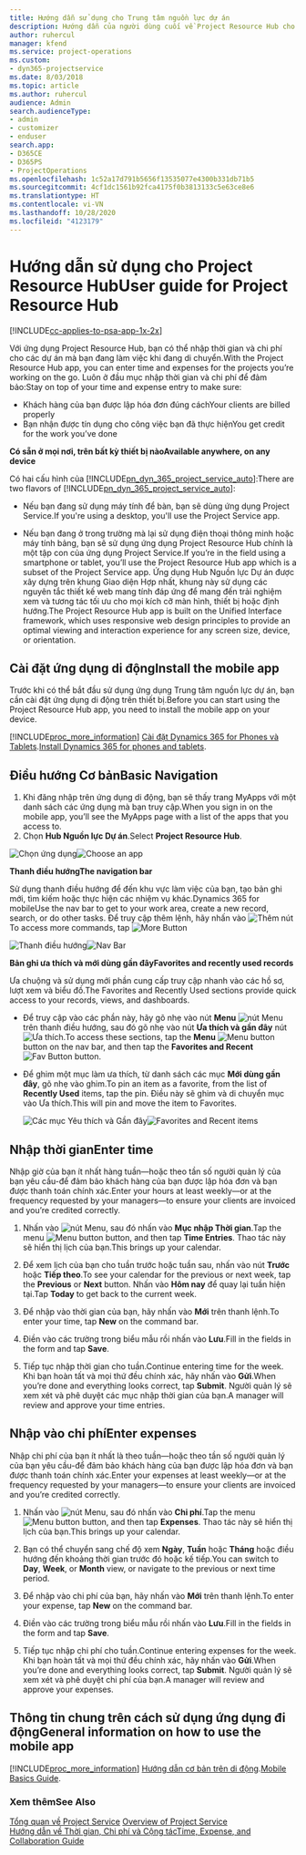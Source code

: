 ```yaml
---
title: Hướng dẫn sử dụng cho Trung tâm nguồn lực dự án
description: Hướng dẫn của người dùng cuối về Project Resource Hub cho Project Service
author: ruhercul
manager: kfend
ms.service: project-operations
ms.custom:
- dyn365-projectservice
ms.date: 8/03/2018
ms.topic: article
ms.author: ruhercul
audience: Admin
search.audienceType:
- admin
- customizer
- enduser
search.app:
- D365CE
- D365PS
- ProjectOperations
ms.openlocfilehash: 1c52a17d791b5656f13535077e4300b331db71b5
ms.sourcegitcommit: 4cf1dc1561b92fca4175f0b3813133c5e63ce8e6
ms.translationtype: HT
ms.contentlocale: vi-VN
ms.lasthandoff: 10/28/2020
ms.locfileid: "4123179"
---
```

# <a name="user-guide-for-project-resource-hub"></a><span data-ttu-id="47721-103">Hướng dẫn sử dụng cho Project Resource Hub</span><span class="sxs-lookup"><span data-stu-id="47721-103">User guide for Project Resource Hub</span></span>

[!INCLUDE[cc-applies-to-psa-app-1x-2x](../includes/cc-applies-to-psa-app-1x-2x.md)]

<span data-ttu-id="47721-104">Với ứng dụng Project Resource Hub, bạn có thể nhập thời gian và chi phí cho các dự án mà bạn đang làm việc khi đang di chuyển.</span><span class="sxs-lookup"><span data-stu-id="47721-104">With the Project Resource Hub app, you can enter time and expenses for the projects you’re working on the go.</span></span> <span data-ttu-id="47721-105">Luôn ở đầu mục nhập thời gian và chi phí để đảm bảo:</span><span class="sxs-lookup"><span data-stu-id="47721-105">Stay on top of your time and expense entry to make sure:</span></span>

- <span data-ttu-id="47721-106">Khách hàng của bạn được lập hóa đơn đúng cách</span><span class="sxs-lookup"><span data-stu-id="47721-106">Your clients are billed properly</span></span>
- <span data-ttu-id="47721-107">Bạn nhận được tín dụng cho công việc bạn đã thực hiện</span><span class="sxs-lookup"><span data-stu-id="47721-107">You get credit for the work you’ve done</span></span>

<span data-ttu-id="47721-108">**Có sẵn ở mọi nơi, trên bất kỳ thiết bị nào**</span><span class="sxs-lookup"><span data-stu-id="47721-108">**Available anywhere, on any device**</span></span>

<span data-ttu-id="47721-109">Có hai cấu hình của [!INCLUDE[pn_dyn_365_project_service_auto](../includes/pn-dyn-365-project-service-auto.md)]:</span><span class="sxs-lookup"><span data-stu-id="47721-109">There are two flavors of [!INCLUDE[pn_dyn_365_project_service_auto](../includes/pn-dyn-365-project-service-auto.md)]:</span></span> 

- <span data-ttu-id="47721-110">Nếu bạn đang sử dụng máy tính để bàn, bạn sẽ dùng ứng dụng Project Service.</span><span class="sxs-lookup"><span data-stu-id="47721-110">If you're using a desktop, you'll use the Project Service app.</span></span> 

- <span data-ttu-id="47721-111">Nếu bạn đang ở trong trường mà lại sử dụng điện thoại thông minh hoặc máy tính bảng, bạn sẽ sử dụng ứng dụng Project Resource Hub chính là một tập con của ứng dụng Project Service.</span><span class="sxs-lookup"><span data-stu-id="47721-111">If you’re in the field using a smartphone or tablet, you’ll use the Project Resource Hub app which is a subset of the Project Service  app.</span></span> <span data-ttu-id="47721-112">Ứng dụng Hub Nguồn lực Dự án được xây dựng trên khung Giao diện Hợp nhất, khung này sử dụng các nguyên tắc thiết kế web mang tính đáp ứng để mang đến trải nghiệm xem và tương tác tối ưu cho mọi kích cỡ màn hình, thiết bị hoặc định hướng.</span><span class="sxs-lookup"><span data-stu-id="47721-112">The Project Resource Hub app is built on the Unified Interface framework, which uses responsive web design principles to provide an optimal viewing and interaction experience for any screen size, device, or orientation.</span></span> 


## <a name="install-the-mobile-app"></a><span data-ttu-id="47721-113">Cài đặt ứng dụng di động</span><span class="sxs-lookup"><span data-stu-id="47721-113">Install the mobile app</span></span>
<span data-ttu-id="47721-114">Trước khi có thể bắt đầu sử dụng ứng dụng Trung tâm nguồn lực dự án, bạn cần cài đặt ứng dụng di động trên thiết bị.</span><span class="sxs-lookup"><span data-stu-id="47721-114">Before you can start using the Project Resource Hub app, you need to install the mobile app on your device.</span></span> 

[!INCLUDE[proc_more_information](../includes/proc-more-information.md)] <span data-ttu-id="47721-115">[Cài đặt Dynamics 365 for Phones và Tablets](https://docs.microsoft.com/dynamics365/mobile-app/install-dynamics-365-for-phones-and-tablets).</span><span class="sxs-lookup"><span data-stu-id="47721-115">[Install Dynamics 365 for phones and tablets](https://docs.microsoft.com/dynamics365/mobile-app/install-dynamics-365-for-phones-and-tablets).</span></span>

## <a name="basic-navigation"></a><span data-ttu-id="47721-116">Điều hướng Cơ bản</span><span class="sxs-lookup"><span data-stu-id="47721-116">Basic Navigation</span></span>
1.  <span data-ttu-id="47721-117">Khi đăng nhập trên ứng dụng di động, bạn sẽ thấy trang MyApps với một danh sách các ứng dụng mà bạn truy cập.</span><span class="sxs-lookup"><span data-stu-id="47721-117">When you sign in on the mobile app, you’ll see the MyApps page with a list of the apps that you access to.</span></span> 
2.  <span data-ttu-id="47721-118">Chọn **Hub Nguồn lực Dự án**.</span><span class="sxs-lookup"><span data-stu-id="47721-118">Select **Project Resource Hub**.</span></span>

<span data-ttu-id="47721-119">![Chọn ứng dụng](media/chooseApp_1.png "Chọn ứng dụng")</span><span class="sxs-lookup"><span data-stu-id="47721-119">![Choose an app](media/chooseApp_1.png "Choose an app")</span></span>

<span data-ttu-id="47721-120">**Thanh điều hướng**</span><span class="sxs-lookup"><span data-stu-id="47721-120">**The navigation bar**</span></span>

<span data-ttu-id="47721-121">Sử dụng thanh điều hướng để đến khu vực làm việc của bạn, tạo bản ghi mới, tìm kiếm hoặc thực hiện các nhiệm vụ khác.Dynamics 365 for mobile</span><span class="sxs-lookup"><span data-stu-id="47721-121">Use the nav bar to get to your work area, create a new record, search, or do other tasks.</span></span> <span data-ttu-id="47721-122">Để truy cập thêm lệnh, hãy nhấn vào ![Thêm nút](media/MoreButton.png "Nút Thêm")</span><span class="sxs-lookup"><span data-stu-id="47721-122">To access more commands, tap ![More Button](media/MoreButton.png "More Button")</span></span>

<span data-ttu-id="47721-123">![Thanh điều hướng](media/NavBar_2.png "Thanh điều hướng")</span><span class="sxs-lookup"><span data-stu-id="47721-123">![Nav Bar](media/NavBar_2.png "Nav Bar")</span></span>

<span data-ttu-id="47721-124">**Bản ghi ưa thích và mới dùng gần đây**</span><span class="sxs-lookup"><span data-stu-id="47721-124">**Favorites and recently used records**</span></span>

<span data-ttu-id="47721-125">Ưa chuộng và sử dụng mới phần cung cấp truy cập nhanh vào các hồ sơ, lượt xem và biểu đồ.</span><span class="sxs-lookup"><span data-stu-id="47721-125">The Favorites and Recently Used sections provide quick access to your records, views, and dashboards.</span></span> 

- <span data-ttu-id="47721-126">Để truy cập vào các phần này, hãy gõ nhẹ vào nút **Menu** ![nút Menu](media/MenuButton.png "Nút Menu") trên thanh điều hướng, sau đó gõ nhẹ vào nút **Ưa thích và gần đây** nút ![Ưa thích](media/FavButton.png "Nút Yêu thích").</span><span class="sxs-lookup"><span data-stu-id="47721-126">To access these sections, tap the **Menu** ![Menu button](media/MenuButton.png "Menu button") button on the nav bar, and then tap the **Favorites and Recent** ![Fav Button](media/FavButton.png "Fav Button") button.</span></span>

- <span data-ttu-id="47721-127">Để ghim một mục làm ưa thích, từ danh sách các mục **Mới dùng gần đây**, gõ nhẹ vào ghim.</span><span class="sxs-lookup"><span data-stu-id="47721-127">To pin an item as a favorite, from the list of **Recently Used** items, tap the pin.</span></span> <span data-ttu-id="47721-128">Điều này sẽ ghim và di chuyển mục vào Ưa thích.</span><span class="sxs-lookup"><span data-stu-id="47721-128">This will pin and move the item to Favorites.</span></span>

  <span data-ttu-id="47721-129">![Các mục Yêu thích và Gần đây](media/Favs_3.png "Các mục Yêu thích và Gần đây")</span><span class="sxs-lookup"><span data-stu-id="47721-129">![Favorites and Recent items](media/Favs_3.png "Favorites and Recent items")</span></span>
 
## <a name="enter-time"></a><span data-ttu-id="47721-130">Nhập thời gian</span><span class="sxs-lookup"><span data-stu-id="47721-130">Enter time</span></span>
<span data-ttu-id="47721-131">Nhập giờ của bạn ít nhất hàng tuần—hoặc theo tần số người quản lý của bạn yêu cầu-để đảm bảo khách hàng của bạn được lập hóa đơn và bạn được thanh toán chính xác.</span><span class="sxs-lookup"><span data-stu-id="47721-131">Enter your hours at least weekly—or at the frequency requested by your managers—to ensure your clients are invoiced and you’re credited correctly.</span></span>

1. <span data-ttu-id="47721-132">Nhấn vào ![nút Menu](media/MenuButton.png "Nút Menu"), sau đó nhấn vào **Mục nhập Thời gian**.</span><span class="sxs-lookup"><span data-stu-id="47721-132">Tap the menu ![Menu button](media/MenuButton.png "Menu button") button, and then tap **Time Entries**.</span></span> <span data-ttu-id="47721-133">Thao tác này sẽ hiển thị lịch của bạn.</span><span class="sxs-lookup"><span data-stu-id="47721-133">This brings up your calendar.</span></span>

2. <span data-ttu-id="47721-134">Để xem lịch của bạn cho tuần trước hoặc tuần sau, nhấn vào nút **Trước** hoặc **Tiếp theo**.</span><span class="sxs-lookup"><span data-stu-id="47721-134">To see your calendar for the previous or next week, tap the **Previous** or **Next** button.</span></span> <span data-ttu-id="47721-135">Nhấn vào **Hôm nay** để quay lại tuần hiện tại.</span><span class="sxs-lookup"><span data-stu-id="47721-135">Tap **Today** to get back to the current week.</span></span>

3. <span data-ttu-id="47721-136">Để nhập vào thời gian của bạn, hãy nhấn vào **Mới** trên thanh lệnh.</span><span class="sxs-lookup"><span data-stu-id="47721-136">To enter your time, tap **New** on the command bar.</span></span> 

4. <span data-ttu-id="47721-137">Điền vào các trường trong biểu mẫu rồi nhấn vào **Lưu**.</span><span class="sxs-lookup"><span data-stu-id="47721-137">Fill in the fields in the form and tap **Save**.</span></span>

5. <span data-ttu-id="47721-138">Tiếp tục nhập thời gian cho tuần.</span><span class="sxs-lookup"><span data-stu-id="47721-138">Continue entering time for the week.</span></span> <span data-ttu-id="47721-139">Khi bạn hoàn tất và mọi thứ đều chính xác, hãy nhấn vào **Gửi**.</span><span class="sxs-lookup"><span data-stu-id="47721-139">When you’re done and everything looks correct, tap **Submit**.</span></span> <span data-ttu-id="47721-140">Người quản lý sẽ xem xét và phê duyệt các mục nhập thời gian của bạn.</span><span class="sxs-lookup"><span data-stu-id="47721-140">A manager will review and approve your time entries.</span></span>

## <a name="enter-expenses"></a><span data-ttu-id="47721-141">Nhập vào chi phí</span><span class="sxs-lookup"><span data-stu-id="47721-141">Enter expenses</span></span> 
<span data-ttu-id="47721-142">Nhập chi phí của bạn ít nhất là theo tuần—hoặc theo tần số người quản lý của bạn yêu cầu-để đảm bảo khách hàng của bạn được lập hóa đơn và bạn được thanh toán chính xác.</span><span class="sxs-lookup"><span data-stu-id="47721-142">Enter your expenses at least weekly—or at the frequency requested by your managers—to ensure your clients are invoiced and you’re credited correctly.</span></span>

1. <span data-ttu-id="47721-143">Nhấn vào ![nút Menu](media/MenuButton.png "Nút Menu"), sau đó nhấn vào **Chi phí**.</span><span class="sxs-lookup"><span data-stu-id="47721-143">Tap the menu ![Menu button](media/MenuButton.png "Menu button") button, and then tap **Expenses**.</span></span> <span data-ttu-id="47721-144">Thao tác này sẽ hiển thị lịch của bạn.</span><span class="sxs-lookup"><span data-stu-id="47721-144">This brings up your calendar.</span></span>

2. <span data-ttu-id="47721-145">Bạn có thể chuyển sang chế độ xem **Ngày**, **Tuần** hoặc **Tháng** hoặc điều hướng đến khoảng thời gian trước đó hoặc kế tiếp.</span><span class="sxs-lookup"><span data-stu-id="47721-145">You can switch to **Day**, **Week**, or **Month** view, or navigate to the previous or next time period.</span></span> 

3. <span data-ttu-id="47721-146">Để nhập vào chi phí của bạn, hãy nhấn vào **Mới** trên thanh lệnh.</span><span class="sxs-lookup"><span data-stu-id="47721-146">To enter your expense, tap **New** on the command bar.</span></span> 

4. <span data-ttu-id="47721-147">Điền vào các trường trong biểu mẫu rồi nhấn vào **Lưu**.</span><span class="sxs-lookup"><span data-stu-id="47721-147">Fill in the fields in the form and tap **Save**.</span></span>

5. <span data-ttu-id="47721-148">Tiếp tục nhập chi phí cho tuần.</span><span class="sxs-lookup"><span data-stu-id="47721-148">Continue entering expenses for the week.</span></span> <span data-ttu-id="47721-149">Khi bạn hoàn tất và mọi thứ đều chính xác, hãy nhấn vào **Gửi**.</span><span class="sxs-lookup"><span data-stu-id="47721-149">When you’re done and everything looks correct, tap **Submit**.</span></span> <span data-ttu-id="47721-150">Người quản lý sẽ xem xét và phê duyệt chi phí của bạn.</span><span class="sxs-lookup"><span data-stu-id="47721-150">A manager will review and approve your expenses.</span></span>

## <a name="general-information-on-how-to-use-the-mobile-app"></a><span data-ttu-id="47721-151">Thông tin chung trên cách sử dụng ứng dụng đi động</span><span class="sxs-lookup"><span data-stu-id="47721-151">General information on how to use the mobile app</span></span> 
[!INCLUDE[proc_more_information](../includes/proc-more-information.md)] <span data-ttu-id="47721-152">[Hướng dẫn cơ bản trên di động](https://docs.microsoft.com/dynamics365/mobile-app/dynamics-365-phones-tablets-users-guide).</span><span class="sxs-lookup"><span data-stu-id="47721-152">[Mobile Basics Guide](https://docs.microsoft.com/dynamics365/mobile-app/dynamics-365-phones-tablets-users-guide).</span></span>

### <a name="see-also"></a><span data-ttu-id="47721-153">Xem thêm</span><span class="sxs-lookup"><span data-stu-id="47721-153">See Also</span></span>  
 <span data-ttu-id="47721-154">[Tổng quan về Project Service](../psa/overview.md) </span><span class="sxs-lookup"><span data-stu-id="47721-154">[Overview of Project Service](../psa/overview.md) </span></span>  
 [<span data-ttu-id="47721-155">Hướng dẫn về Thời gian, Chi phí và Cộng tác</span><span class="sxs-lookup"><span data-stu-id="47721-155">Time, Expense, and Collaboration Guide</span></span>](../psa/time-expense-collaboration-guide.md)   
 
